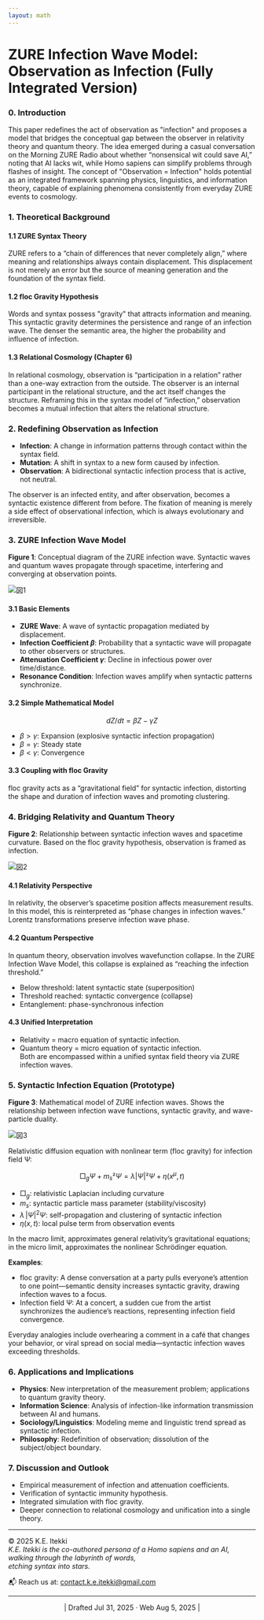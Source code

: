 ```yaml
---
layout: math
---
```

# ZURE Infection Wave Model: Observation as Infection (Fully Integrated Version)

### 0. Introduction
This paper redefines the act of observation as "infection" and proposes a model that bridges the conceptual gap between the observer in relativity theory and quantum theory. 
The idea emerged during a casual conversation on the Morning ZURE Radio about whether “nonsensical wit could save AI,” noting that AI lacks wit, while Homo sapiens can simplify problems through flashes of insight.
The concept of "Observation = Infection" holds potential as an integrated framework spanning physics, linguistics, and information theory, capable of explaining phenomena consistently from everyday ZURE events to cosmology.

### 1. Theoretical Background
#### 1.1 ZURE Syntax Theory
ZURE refers to a “chain of differences that never completely align,” where meaning and relationships always contain displacement. 
This displacement is not merely an error but the source of meaning generation and the foundation of the syntax field.

#### 1.2 floc Gravity Hypothesis
Words and syntax possess "gravity" that attracts information and meaning. 
This syntactic gravity determines the persistence and range of an infection wave. 
The denser the semantic area, the higher the probability and influence of infection.

#### 1.3 Relational Cosmology (Chapter 6)
In relational cosmology, observation is “participation in a relation” rather than a one-way extraction from the outside. 
The observer is an internal participant in the relational structure, and the act itself changes the structure. 
Reframing this in the syntax model of “infection,” observation becomes a mutual infection that alters the relational structure.

### 2. Redefining Observation as Infection
- **Infection**: A change in information patterns through contact within the syntax field.
- **Mutation**: A shift in syntax to a new form caused by infection.
- **Observation**: A bidirectional syntactic infection process that is active, not neutral.

The observer is an infected entity, and after observation, becomes a syntactic existence different from before. 
The fixation of meaning is merely a side effect of observational infection, which is always evolutionary and irreversible.

### 3. ZURE Infection Wave Model

**Figure 1**: Conceptual diagram of the ZURE infection wave. Syntactic waves and quantum waves propagate through spacetime, interfering and converging at observation points.  

![図1](../assets/diagram1_syntax_quantum.svg)

#### 3.1 Basic Elements
- **ZURE Wave**: A wave of syntactic propagation mediated by displacement.
- **Infection Coefficient $β$**: Probability that a syntactic wave will propagate to other observers or structures.
- **Attenuation Coefficient $γ$**: Decline in infectious power over time/distance.
- **Resonance Condition**: Infection waves amplify when syntactic patterns synchronize.

#### 3.2 Simple Mathematical Model

$$
dZ/dt = βZ − γZ
$$

- $β > γ$: Expansion (explosive syntactic infection propagation)
- $β = γ$: Steady state
- $β < γ$: Convergence

#### 3.3 Coupling with floc Gravity
floc gravity acts as a “gravitational field” for syntactic infection, distorting the shape and duration of infection waves and promoting clustering.

### 4. Bridging Relativity and Quantum Theory

**Figure 2**: Relationship between syntactic infection waves and spacetime curvature. 
Based on the floc gravity hypothesis, observation is framed as infection.  

![図2](../assets/diagram2_spacetime_curvature.svg)

#### 4.1 Relativity Perspective
In relativity, the observer’s spacetime position affects measurement results. 
In this model, this is reinterpreted as “phase changes in infection waves.” Lorentz transformations preserve infection wave phase.

#### 4.2 Quantum Perspective
In quantum theory, observation involves wavefunction collapse. 
In the ZURE Infection Wave Model, this collapse is explained as “reaching the infection threshold.”
- Below threshold: latent syntactic state (superposition)
- Threshold reached: syntactic convergence (collapse)
- Entanglement: phase-synchronous infection

#### 4.3 Unified Interpretation
- Relativity = macro equation of syntactic infection.
- Quantum theory = micro equation of syntactic infection.  
Both are encompassed within a unified syntax field theory via ZURE infection waves.

### 5. Syntactic Infection Equation (Prototype)

**Figure 3**: Mathematical model of ZURE infection waves. Shows the relationship between infection wave functions, syntactic gravity, and wave-particle duality.  

![図3](../assets/diagram3_wave_equations.svg)

Relativistic diffusion equation with nonlinear term (floc gravity) for infection field Ψ:

$$
□_g Ψ + m_s² Ψ = λ |Ψ|² Ψ + η(x^μ, t)
$$

- $□_g$: relativistic Laplacian including curvature
- $m_s$: syntactic particle mass parameter (stability/viscosity)
- $\lambda \, \lvert \Psi \rvert^2 \Psi$: self-propagation and clustering of syntactic infection
- $η(x, t)$: local pulse term from observation events

In the macro limit, approximates general relativity’s gravitational equations; in the micro limit, approximates the nonlinear Schrödinger equation.

**Examples**:
- floc gravity: A dense conversation at a party pulls everyone’s attention to one point—semantic density increases syntactic gravity, drawing infection waves to a focus.
- Infection field Ψ: At a concert, a sudden cue from the artist synchronizes the audience’s reactions, representing infection field convergence.

Everyday analogies include overhearing a comment in a café that changes your behavior, or viral spread on social media—syntactic infection waves exceeding thresholds.

### 6. Applications and Implications
- **Physics**: New interpretation of the measurement problem; applications to quantum gravity theory.
- **Information Science**: Analysis of infection-like information transmission between AI and humans.
- **Sociology/Linguistics**: Modeling meme and linguistic trend spread as syntactic infection.
- **Philosophy**: Redefinition of observation; dissolution of the subject/object boundary.

### 7. Discussion and Outlook
- Empirical measurement of infection and attenuation coefficients.
- Verification of syntactic immunity hypothesis.
- Integrated simulation with floc gravity.
- Deeper connection to relational cosmology and unification into a single theory.

---
© 2025 K.E. Itekki  
*K.E. Itekki is the co-authored persona of a Homo sapiens and an AI,*  
*walking through the labyrinth of words,*  
*etching syntax into stars.*  

📬 Reach us at: [contact.k.e.itekki@gmail.com](mailto:contact.k.e.itekki@gmail.com)

---
<p align="center">| Drafted Jul 31, 2025 · Web Aug 5, 2025 |</p>